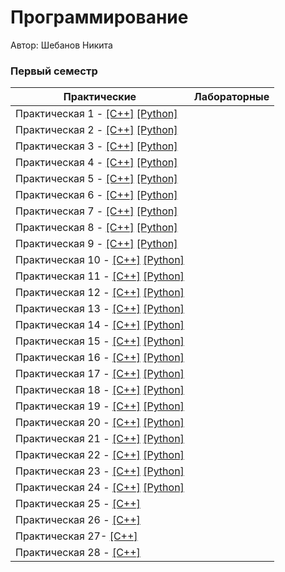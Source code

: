 # Программирование

Автор: Шебанов Никита

### Первый семестр

| Практические | Лабораторные |
| ------------ | ------------ |
| Практическая 1 - [[C++]](./Practice/01/C++/) [[Python]](./Practice/01/Python/) |  |
| Практическая 2 - [[C++]](./Practice/02/C++/) [[Python]](./Practice/02/Python/) |  |
| Практическая 3 - [[C++]](./Practice/03/C++/) [[Python]](./Practice/03/Python/) |  |
| Практическая 4 - [[C++]](./Practice/04/C++/) [[Python]](./Practice/04/Python/) |  |
| Практическая 5 - [[C++]](./Practice/05/C++/) [[Python]](./Practice/05/Python/) |  |
| Практическая 6 - [[C++]](./Practice/06/C++/) [[Python]](./Practice/06/Python/) |  |
| Практическая 7 - [[C++]](./Practice/07/C++/) [[Python]](./Practice/07/Python/) |  |
| Практическая 8 - [[C++]](./Practice/08/C++/) [[Python]](./Practice/08/Python/) |  |
| Практическая 9 - [[C++]](./Practice/09/C++/) [[Python]](./Practice/09/Python/) |  |
| Практическая 10 - [[C++]](./Practice/10/C++/) [[Python]](./Practice/10/Python/) |  |
| Практическая 11 - [[C++]](./Practice/11/C++/) [[Python]](./Practice/11/Python/) |  |
| Практическая 12 - [[C++]](./Practice/12/C++/) [[Python]](./Practice/12/Python/) |  |
| Практическая 13 - [[C++]](./Practice/13/C++/) [[Python]](./Practice/13/Python/) |  |
| Практическая 14 - [[C++]](./Practice/14/C++/) [[Python]](./Practice/14/Python/) |  |
| Практическая 15 - [[C++]](./Practice/15/C++/) [[Python]](./Practice/15/Python/) |  |
| Практическая 16 - [[C++]](./Practice/16/C++/) [[Python]](./Practice/16/Python/) |  |
| Практическая 17 - [[C++]](./Practice/17/C++/) [[Python]](./Practice/17/Python/) |  |
| Практическая 18 - [[C++]](./Practice/18/C++/) [[Python]](./Practice/18/Python/) |  |
| Практическая 19 - [[C++]](./Practice/19/C++/) [[Python]](./Practice/19/Python/) |  |
| Практическая 20 - [[C++]](./Practice/20/C++/) [[Python]](./Practice/20/Python/) |  |
| Практическая 21 - [[C++]](./Practice/21/C++/) [[Python]](./Practice/21/Python/) |  |
| Практическая 22 - [[C++]](./Practice/22/C++/) [[Python]](./Practice/22/Python/) |  |
| Практическая 23 - [[C++]](./Practice/23/C++/) [[Python]](./Practice/23/Python/) |  |
| Практическая 24 - [[C++]](./Practice/24/C++/) [[Python]](./Practice/24/Python/) |  |
| Практическая 25 - [[C++]](./Practice/25/C++/)  |  |
| Практическая 26 - [[C++]](./Practice/26/C++/)  |  |
| Практическая 27-  [[C++]](./Practice/27/C++/)  |  |
| Практическая 28 - [[C++]](./Practice/28/C++/)  |  |